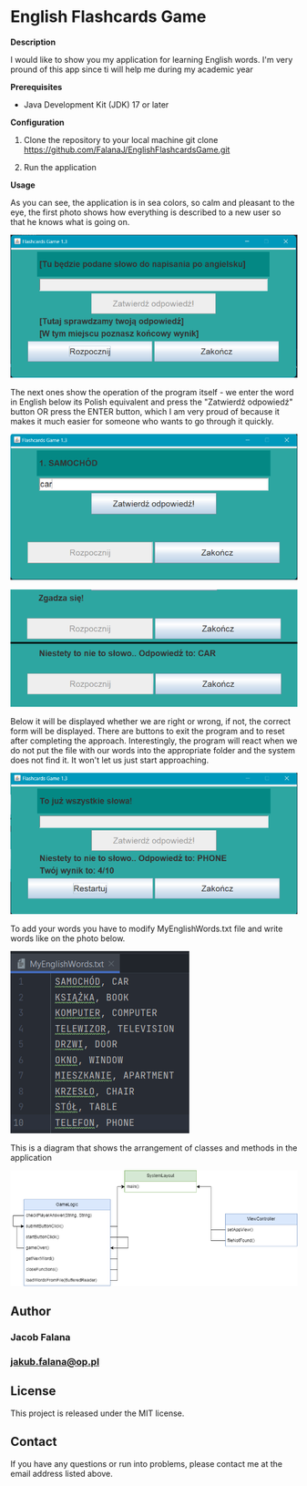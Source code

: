 # English Flashcards Game

**Description**

I would like to show you my application for learning English words. I'm very pround of this app since ti will help me during my academic year

**Prerequisites**
-   Java Development Kit (JDK) 17 or later

**Configuration** 

 1. Clone the repository to your local machine
    git clone https://github.com/FalanaJ/EnglishFlashcardsGame.git
    
2. Run the application

**Usage**

As you can see, the application is in sea colors, so calm and pleasant to the eye, the first photo shows how everything is described to a new user so that he knows what is going on.

![app1](EFCGPhotos/app1.png)

The next ones show the operation of the program itself - we enter the word in English below its Polish equivalent and press the "Zatwierdź odpowiedź" button OR press the ENTER button, which I am very proud of because it makes it much easier for someone who wants to go through it quickly.

![app2](EFCGPhotos/app2.png)

![app3](EFCGPhotos/app3.png)

Below it will be displayed whether we are right or wrong, if not, the correct form will be displayed.  There are buttons to exit the program and to reset after completing the approach.  Interestingly, the program will react when we do not put the file with our words into the appropriate folder and the system does not find it.  It won't let us just start approaching.

![app4](EFCGPhotos/app4.png)

To add your words you have to modify MyEnglishWords.txt file and write words like on the photo below.

![mewtxt](EFCGPhotos/MEWTXT.png)

This is a diagram that shows the arrangement of classes and methods in the application

![diagram](EFCGPhotos/DiagramFlashcards.png)

## Author
### Jacob Falana
### jakub.falana@op.pl

## License
This project is released under the MIT license.

## Contact
If you have any questions or run into problems, please contact me at the email address listed above.
